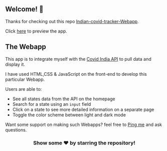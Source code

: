 ## Welcome! 👋

Thanks for checking out this repo [Indian-covid-tracker-Webapp](https://github.com/beharavenkatasatyaprasad/Indian-covid-tracker-Webapp).

Click [here](https://covid19-india-webapp.netlify.app/) to preview the app.
## The Webapp

This app is to integrate myself with the [Covid India API](https://api.covid19india.org) to pull data and display it.

I have used HTML,CSS & JavaScript on the front-end to develop this particular Webapp.

Users are able to:

- See all states data from the API on the homepage
- Search for a state using an `input` field
- Click on a state to see more detailed information on a separate page
- Toggle the color scheme between light and dark mode

Want some support on making such Webapps? feel free to [Ping me](https://wa.me/917093657303?text=Hello%20Satya) and ask questions.

<div align="center">

### Show some ❤️ by starring the repository!

</div>
